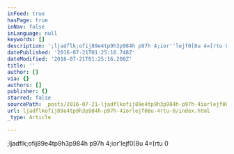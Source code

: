 ```yaml
---
inFeed: true
hasPage: true
inNav: false
inLanguage: null
keywords: []
description: ';ljadflk;ofij89e4tp9h3p984h p97h 4;ior''lejf0[8u 4=[rtu 0'
datePublished: '2016-07-21T01:25:16.748Z'
dateModified: '2016-07-21T01:25:16.200Z'
title: ''
author: []
via: {}
authors: []
publisher: {}
starred: false
sourcePath: _posts/2016-07-21-ljadflkofij89e4tp9h3p984h-p97h-4iorlejf08u-4rtu-0.md
url: ljadflkofij89e4tp9h3p984h-p97h-4iorlejf08u-4rtu-0/index.html
_type: Article

---
```

;ljadflk;ofij89e4tp9h3p984h p97h 4;ior'lejf0\[8u 4=\[rtu 0